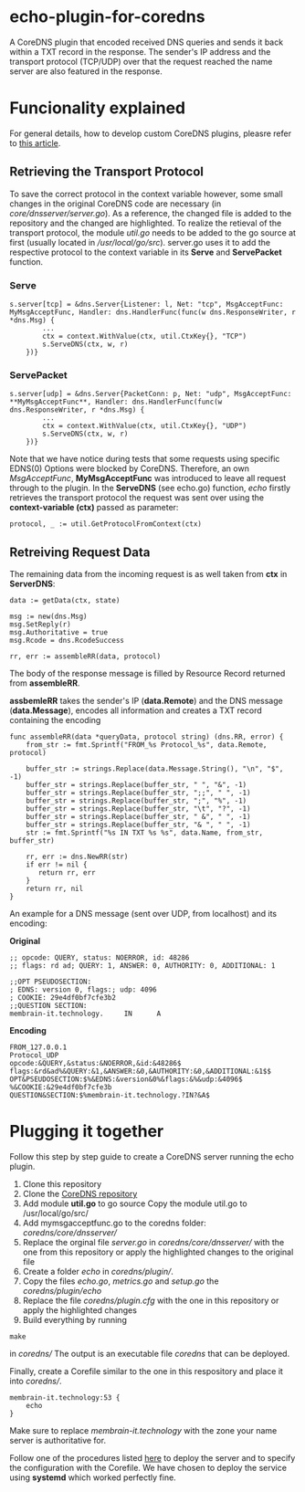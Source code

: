 # echo-plugin-for-coredns
A CoreDNS plugin that encoded received DNS queries and sends it back within a TXT record in the response. The sender's IP address and the transport protocol (TCP/UDP) over that the request reached the name server are also featured in the response. 

# Funcionality explained
For general details, how to develop custom CoreDNS plugins, pleasre refer to [this article](https://coredns.io/2016/12/19/writing-plugins-for-coredns/).


## Retrieving the Transport Protocol
To save the correct protocol in the context variable however, some small changes in the original CoreDNS code are necessary (in _core/dnsserver/server.go_). As a reference, the changed file is added to the repository and the changed are highlighted. 
To realize the retieval of the transport protocol, the module _util.go_ needs to be added to the go source at first (usually located in _/usr/local/go/src_). server.go uses it to add the respective protocol to the context variable in its **Serve** and **ServePacket** function.

### Serve
~~~
s.server[tcp] = &dns.Server{Listener: l, Net: "tcp", MsgAcceptFunc: MyMsgAcceptFunc, Handler: dns.HandlerFunc(func(w dns.ResponseWriter, r *dns.Msg) {
		...
		ctx = context.WithValue(ctx, util.CtxKey{}, "TCP")
		s.ServeDNS(ctx, w, r)
	})}

~~~

### ServePacket
~~~
s.server[udp] = &dns.Server{PacketConn: p, Net: "udp", MsgAcceptFunc: **MyMsgAcceptFunc**, Handler: dns.HandlerFunc(func(w dns.ResponseWriter, r *dns.Msg) {
		...
		ctx = context.WithValue(ctx, util.CtxKey{}, "UDP")
		s.ServeDNS(ctx, w, r)
	})}
~~~
Note that we have notice during tests that some requests using specific EDNS(0) Options were blocked by CoreDNS. Therefore, an own _MsgAcceptFunc_, **MyMsgAcceptFunc** was introduced to leave all request through to the plugin. In the **ServeDNS** (see echo.go) function, _echo_ firstly retrieves the transport protocol the request was sent over using the **context-variable (ctx)** passed as parameter: 

~~~
protocol, _ := util.GetProtocolFromContext(ctx)
~~~


## Retreiving Request Data 
The remaining data from the incoming request is as well taken from **ctx** in **ServerDNS**: 
~~~
data := getData(ctx, state)

msg := new(dns.Msg)
msg.SetReply(r)
msg.Authoritative = true
msg.Rcode = dns.RcodeSuccess

rr, err := assembleRR(data, protocol)
~~~

The body of the response message is filled by Resource Record returned from **assembleRR**.

**assbemleRR** takes the sender's IP (**data.Remote**) and the DNS message (**data.Message**), encodes all information and creates a TXT record containing the encoding
~~~
func assembleRR(data *queryData, protocol string) (dns.RR, error) {
	from_str := fmt.Sprintf("FROM_%s Protocol_%s", data.Remote, protocol)

	buffer_str := strings.Replace(data.Message.String(), "\n", "$", -1)
	buffer_str = strings.Replace(buffer_str, " ", "&", -1)
	buffer_str = strings.Replace(buffer_str, ";;", " ", -1)
	buffer_str = strings.Replace(buffer_str, ";", "%", -1)
	buffer_str = strings.Replace(buffer_str, "\t", "?", -1)
	buffer_str = strings.Replace(buffer_str, " &", " ", -1)
	buffer_str = strings.Replace(buffer_str, "& ", " ", -1)
	str := fmt.Sprintf("%s IN TXT %s %s", data.Name, from_str, buffer_str)

	rr, err := dns.NewRR(str)
	if err != nil {
	   return rr, err
	}
	return rr, nil
}
~~~

An example for a DNS message (sent over UDP, from localhost) and its encoding: 

 **Original**
~~~~ Original
;; opcode: QUERY, status: NOERROR, id: 48286 
;; flags: rd ad; QUERY: 1, ANSWER: 0, AUTHORITY: 0, ADDITIONAL: 1

;;OPT PSEUDOSECTION:
; EDNS: version 0, flags:; udp: 4096
; COOKIE: 29e4df0bf7cfe3b2
;;QUESTION SECTION:
membrain-it.technology.		IN		A
~~~~
 **Encoding**
~~~~ Encoding
FROM_127.0.0.1 
Protocol_UDP 
opcode:&QUERY,&status:&NOERROR,&id:&48286$
flags:&rd&ad%&QUERY:&1,&ANSWER:&0,&AUTHORITY:&0,&ADDITIONAL:&1$$
OPT&PSEUDOSECTION:$%&EDNS:&version&0%&flags:&%&udp:&4096$
%&COOKIE:&29e4df0bf7cfe3b
QUESTION&SECTION:$%membrain-it.technology.?IN?&A$
~~~~


# Plugging it together
Follow this step by step guide to create a CoreDNS server running the echo plugin. 

1. Clone this repository 
2. Clone the [CoreDNS repository](https://github.com/coredns/coredns)
3. Add module **util.go** to go source 
Copy the module util.go to /usr/local/go/src/
4. Add mymsgacceptfunc.go to the coredns folder: _coredns/core/dnsserver/_
5. Replace the orginal file _server.go_ in _coredns/core/dnsserver/_ with the one from this repository or apply the highlighted changes to the original file
6. Create a folder _echo_ in _coredns/plugin/_.
7. Copy the files _echo.go_, _metrics.go_ and _setup.go_ the _coredns/plugin/echo_
8. Replace the file _coredns/plugin.cfg_ with the one in this repository or apply the highlighted changes
9. Build everything by running 
~~~~
make
~~~~~
in _coredns/_
The output is an executable file _coredns_ that can be deployed. 


Finally, create a Corefile similar to the one in this respository and place it into _coredns/_. 
~~~~
membrain-it.technology:53 {
    echo
}
~~~~
Make sure to replace _membrain-it.technology_ with the zone your name server is authoritative for. 

Follow one of the procedures listed [here](https://github.com/coredns/deployment) to deploy the server and to specify the configuration with the Corefile. We have chosen to deploy the service using **systemd** which worked perfectly fine. 
